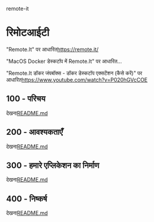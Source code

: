 remote-it

# रिमोटआईटी

"Remote.It" पर आधारित<https://remote.it/>

"MacOS Docker डेस्कटॉप में Remote.It" पर आधारित...

"Remote.It डॉकर जंपबॉक्स - डॉकर डेस्कटॉप एक्सटेंशन (कैसे करें)" पर आधारित<https://www.youtube.com/watch?v=P020hGVcCOE>

## 100 - परिचय

देखना[README.md](./100/README.md)

## 200 - आवश्यकताएँ

देखना[README.md](./200/README.md)

## 300 - हमारे एप्लिकेशन का निर्माण

देखना[README.md](./300/README.md)

## 400 - निष्कर्ष

देखना[README.md](./400/README.md)
